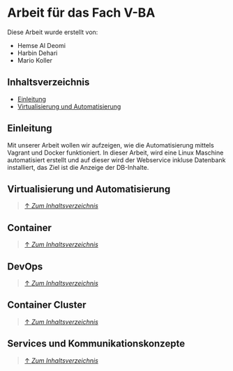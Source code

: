 # Arbeit für das Fach V-BA
Diese Arbeit wurde erstellt von:
- Hemse Al Deomi
- Harbin Dehari
- Mario Koller

## Inhaltsverzeichnis
- [Einleitung](##Einleitung)
- [Virtualisierung und Automatisierung](##Virtualisierung-und-Automatisierung)

## Einleitung
Mit unserer Arbeit wollen wir aufzeigen, wie die Automatisierung mittels Vagrant und Docker funktioniert. In dieser Arbeit, wird eine Linux Maschine automatisiert erstellt und auf dieser wird der Webservice inkluse Datenbank installiert, das Ziel ist die Anzeige der DB-Inhalte.

## Virtualisierung und Automatisierung
> [&uarr; *Zum Inhaltsverzeichnis*](##Inhaltsverzeichnis)


## Container
> [&uarr; *Zum Inhaltsverzeichnis*](##Inhaltsverzeichnis)


## DevOps
> [&uarr; *Zum Inhaltsverzeichnis*](##Inhaltsverzeichnis)


## Container Cluster
> [&uarr; *Zum Inhaltsverzeichnis*](##Inhaltsverzeichnis)


## Services und Kommunikationskonzepte
> [&uarr; *Zum Inhaltsverzeichnis*](##Inhaltsverzeichnis)


